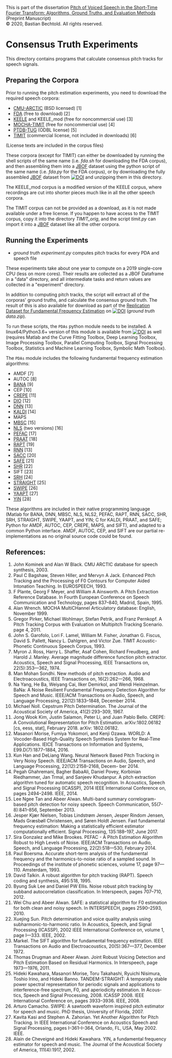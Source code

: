 This is part of the dissertation [Pitch of Voiced Speech in the Short-Time Fourier Transform: Algorithms, Ground Truths, and Evaluation Methods](https://bastibe.github.io/Dissertation-Website/)  
(Preprint Manuscript)  
© 2020, Bastian Bechtold. All rights reserved.

# Consensus Truth Experiments

This directory contains programs that calculate consensus pitch tracks for speech signals.

## Preparing the Corpora

Prior to running the pitch estimation experiments, you need to download the required speech corpora:

- [CMU-ARCTIC](http://www.festvox.org/cmu_arctic/) (BSD licensed) [1]
- [FDA](http://www.cstr.ed.ac.uk/research/projects/fda/) (free to download) [2]
- [KEELE](https://lost-contact.mit.edu/afs/nada.kth.se/dept/tmh/corpora/KeelePitchDB/) and KEELE_mod (free for noncommercial use) [3]
- [MOCHA-TIMIT](http://www.cstr.ed.ac.uk/research/projects/artic/mocha.html) (free for noncommercial use) [4]
- [PTDB-TUG](https://www.spsc.tugraz.at/databases-and-tools/ptdb-tug-pitch-tracking-database-from-graz-university-of-technology.html) (ODBL license) [5]
- [TIMIT](https://catalog.ldc.upenn.edu/LDC93S1) (commercial license, not included in downloads) [6]

(License texts are included in the corpus files)

These corpora (except for TIMIT) can either be downloaded by running the shell scripts of the same name (i.e. *fda.sh* for downloading the FDA corpus), and then assembling them into a [JBOF](https://jbof.readthedocs.io/en/latest/) dataset using the python script of the same name (i.e. *fda.py* for the FDA corpus), or by downloading the fully assembled [JBOF](https://jbof.readthedocs.io/en/latest/) dataset from [![DOI](https://zenodo.org/badge/DOI/10.5281/zenodo.3921794.svg)](https://doi.org/10.5281/zenodo.3921794) and unzipping them in this directory.

The KEELE_mod corpus is a modified version of the KEELE corpus, where recordings are cut into shorter pieces much like in all the other speech corpora.

The TIMIT corpus can not be provided as a download, as it is not made available under a free license. If you happen to have access to the TIMIT corpus, copy it into the directory *TIMIT_orig*, and the script *timit.py* can import it into a [JBOF](https://jbof.readthedocs.io/en/latest/) dataset like all the other corpora.

## Running the Experiments

- *ground truth experiment.py* computes pitch tracks for every PDA and speech file

These experiments take about one year to compute on a 2019 single-core CPU (less on more cores). Their results are collected as a JBOF Dataframe in a "data" directory, and all intermediate tasks and return values are collected in a "experiment" directory.

In addition to computing pitch tracks, the script will extract all of the corporas' ground truths, and calculate the consensus ground truth. The result of this is also available for download as part of the [Replication Dataset for Fundamental Frequency Estimation](https://bastibe.github.io/Dissertation-Website/replication-dataset/index.html) on [![DOI](https://zenodo.org/badge/DOI/10.5281/zenodo.3904389.svg)](https://doi.org/10.5281/zenodo.3904389) (*ground truth data.zip*).

To run these scripts, the `PDAs` python module needs to be installed. A linux64/Python3.6+ version of this module is available from [![DOI](https://zenodo.org/badge/DOI/10.5281/zenodo.3921794.svg)](https://doi.org/10.5281/zenodo.3921794) as well (requires Matlab and the Curve Fitting Toolbox, Deep Learning Toolbox, Image Processing Toolbox, Parallel Computing Toolbox, Signal Processing Toolbox, Statistics and Machine Learning Toolbox, Symbolic Math Toolbox).

The `PDAs` module includes the following fundamental frequency estimation algorithms:

- AMDF [7]
- AUTOC [8]
- [BANA](http://www2.ece.rochester.edu/projects/wcng/code.html) [9]
- CEP [10]
- [CREPE](https://github.com/marl/crepe) [11]
- [DIO](http://www.kki.yamanashi.ac.jp/~mmorise/world/english/) [12]
- [DNN](http://web.cse.ohio-state.edu/pnl/software.html) [13]
- [KALDI](https://github.com/LvHang/pitch) [14]
- MAPS
- [MBSC](http://www.seas.ucla.edu/spapl/shareware.html) [15]
- [NLS](https://github.com/jkjaer/fastF0Nls) (two versions) [16]
- [PEFAC](http://www.ee.ic.ac.uk/hp/staff/dmb/voicebox/voicebox.html) [17]
- [PRAAT](https://github.com/praat/praat) [18]
- [RAPT](http://www.speech.kth.se/wavesurfer/links.html) [19]
- [RNN](http://web.cse.ohio-state.edu/pnl/software.html) [13]
- [SACC](http://labrosa.ee.columbia.edu/projects/SAcC/) [20]
- [SAFE](http://www.seas.ucla.edu/spapl/weichu/safe/) [21]
- [SHR](https://mathworks.com/matlabcentral/fileexchange/1230) [22]
- SIFT [23]
- [SRH](https://github.com/covarep/covarep) [24]
- [STRAIGHT](https://github.com/HidekiKawahara/legacy_straight) [25]
- [SWIPE](http://www.cise.ufl.edu/~acamacho/english/curriculum.html) [26]
- [YAAPT](http://www.ws.binghamton.edu/zahorian/yaapt.htm) [27]
- [YIN](http://audition.ens.fr/adc/) [28]

These algorithms are included in their native programming language (Matlab for BANA, DNN, MBSC, NLS, NLS2, PEFAC, RAPT, RNN, SACC, SHR, SRH, STRAIGHT, SWIPE, YAAPT, and YIN; C for KALDI, PRAAT, and SAFE; Python for AMDF, AUTOC, CEP, CREPE, MAPS, and SIFT), and adapted to a common Python interface. AMDF, AUTOC, CEP, and SIFT are our partial re-implementations as no original source code could be found.

## References:

1. John Kominek and Alan W Black. CMU ARCTIC database for speech synthesis, 2003.
2. Paul C Bagshaw, Steven Hiller, and Mervyn A Jack. Enhanced Pitch Tracking and the Processing of F0 Contours for Computer Aided Intonation Teaching. In EUROSPEECH, 1993.
3. F Plante, Georg F Meyer, and William A Ainsworth. A Pitch Extraction Reference Database. In Fourth European Conference on Speech Communication and Technology, pages 837–840, Madrid, Spain, 1995.
4. Alan Wrench. MOCHA MultiCHannel Articulatory database: English, November 1999.
5. Gregor Pirker, Michael Wohlmayr, Stefan Petrik, and Franz Pernkopf. A Pitch Tracking Corpus with Evaluation on Multipitch Tracking Scenario. page 4, 2011.
6. John S. Garofolo, Lori F. Lamel, William M. Fisher, Jonathan G. Fiscus, David S. Pallett, Nancy L. Dahlgren, and Victor Zue. TIMIT Acoustic-Phonetic Continuous Speech Corpus, 1993.
7. Myron J. Ross, Harry L. Shaffer, Asaf Cohen, Richard Freudberg, and Harold J. Manley. Average magnitude difference function pitch extractor. Acoustics, Speech and Signal Processing, IEEE Transactions on, 22(5):353—362, 1974.
8. Man Mohan Sondhi. New methods of pitch extraction. Audio and Electroacoustics, IEEE Transactions on, 16(2):262—266, 1968.
9. Na Yang, He Ba, Weiyang Cai, Ilker Demirkol, and Wendi Heinzelman. BaNa: A Noise Resilient Fundamental Frequency Detection Algorithm for Speech and Music. IEEE/ACM Transactions on Audio, Speech, and Language Processing, 22(12):1833–1848, December 2014.
10. Michael Noll. Cepstrum Pitch Determination. The Journal of the Acoustical Society of America, 41(2):293–309, 1967.
11. Jong Wook Kim, Justin Salamon, Peter Li, and Juan Pablo Bello. CREPE: A Convolutional Representation for Pitch Estimation. arXiv:1802.06182 [cs, eess, stat], February 2018. arXiv: 1802.06182.
12. Masanori Morise, Fumiya Yokomori, and Kenji Ozawa. WORLD: A Vocoder-Based High-Quality Speech Synthesis System for Real-Time Applications. IEICE Transactions on Information and Systems, E99.D(7):1877–1884, 2016.
13. Kun Han and DeLiang Wang. Neural Network Based Pitch Tracking in Very Noisy Speech. IEEE/ACM Transactions on Audio, Speech, and Language Processing, 22(12):2158–2168, Decem- ber 2014.
14. Pegah Ghahremani, Bagher BabaAli, Daniel Povey, Korbinian Riedhammer, Jan Trmal, and Sanjeev Khudanpur. A pitch extraction algorithm tuned for automatic speech recognition. In Acoustics, Speech and Signal Processing (ICASSP), 2014 IEEE International Conference on, pages 2494–2498. IEEE, 2014.
15. Lee Ngee Tan and Abeer Alwan. Multi-band summary correlogram-based pitch detection for noisy speech. Speech Communication, 55(7-8):841–856, September 2013.
16. Jesper Kjær Nielsen, Tobias Lindstrøm Jensen, Jesper Rindom Jensen, Mads Græsbøll Christensen, and Søren Holdt Jensen. Fast fundamental frequency estimation: Making a statistically efficient estimator computationally efficient. Signal Processing, 135:188–197, June 2017.
17. Sira Gonzalez and Mike Brookes. PEFAC - A Pitch Estimation Algorithm Robust to High Levels of Noise. IEEE/ACM Transactions on Audio, Speech, and Language Processing, 22(2):518—530, February 2014.
18. Paul Boersma. Accurate short-term analysis of the fundamental frequency and the harmonics-to-noise ratio of a sampled sound. In Proceedings of the institute of phonetic sciences, volume 17, page 97—110. Amsterdam, 1993.
19. David Talkin. A robust algorithm for pitch tracking (RAPT). Speech coding and synthesis, 495:518, 1995.
20. Byung Suk Lee and Daniel PW Ellis. Noise robust pitch tracking by subband autocorrelation classification. In Interspeech, pages 707–710, 2012.
21. Wei Chu and Abeer Alwan. SAFE: a statistical algorithm for F0 estimation for both clean and noisy speech. In INTERSPEECH, pages 2590–2593, 2010.
22. Xuejing Sun. Pitch determination and voice quality analysis using subharmonic-to-harmonic ratio. In Acoustics, Speech, and Signal Processing (ICASSP), 2002 IEEE International Conference on, volume 1, page I—333. IEEE, 2002.
23. Markel. The SIFT algorithm for fundamental frequency estimation. IEEE Transactions on Audio and Electroacoustics, 20(5):367—377, December 1972.
24. Thomas Drugman and Abeer Alwan. Joint Robust Voicing Detection and Pitch Estimation Based on Residual Harmonics. In Interspeech, page 1973—1976, 2011.
25. Hideki Kawahara, Masanori Morise, Toru Takahashi, Ryuichi Nisimura, Toshio Irino, and Hideki Banno. TANDEM-STRAIGHT: A temporally stable power spectral representation for periodic signals and applications to interference-free spectrum, F0, and aperiodicity estimation. In Acous- tics, Speech and Signal Processing, 2008. ICASSP 2008. IEEE International Conference on, pages 3933–3936. IEEE, 2008.
26. Arturo Camacho. SWIPE: A sawtooth waveform inspired pitch estimator for speech and music. PhD thesis, University of Florida, 2007.
27. Kavita Kasi and Stephen A. Zahorian. Yet Another Algorithm for Pitch Tracking. In IEEE International Conference on Acoustics Speech and Signal Processing, pages I–361–I–364, Orlando, FL, USA, May 2002. IEEE.
28. Alain de Cheveigné and Hideki Kawahara. YIN, a fundamental frequency estimator for speech and music. The Journal of the Acoustical Society of America, 111(4):1917, 2002.
